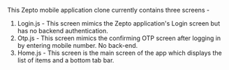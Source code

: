This Zepto mobile application clone currently contains three screens - 
1. Login.js - This screen mimics the Zepto application's Login screen but has no backend authentication.
2. Otp.js - This screen mimics the confirming OTP screen after logging in by entering mobile number. No back-end.
3. Home.js - This screen is the main screen of the app which displays the list of items and a bottom tab bar.
